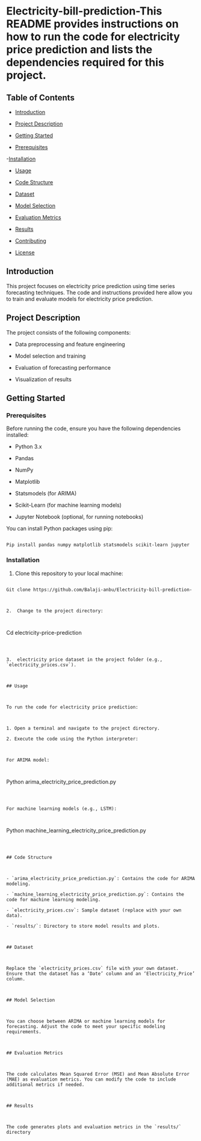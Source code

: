 # Electricity-bill-prediction-This README provides instructions on how to run the code for electricity price prediction and lists the dependencies required for this project.



## Table of Contents



- [Introduction](#introduction)

- [Project Description](#project-description)

- [Getting Started](#getting-started)

- [Prerequisites](#prerequisites)

-[Installation](#installation)

- [Usage](#usage)

- [Code Structure](#code-structure)

- [Dataset](#dataset)

- [Model Selection](#model-selection)

- [Evaluation Metrics](#evaluation-metrics)

- [Results](#results)

- [Contributing](#contributing)

- [License](#license)



## Introduction



This project focuses on electricity price prediction using time series forecasting techniques. The code and instructions provided here allow you to train and evaluate models for electricity price prediction.



## Project Description



The project consists of the following components:



- Data preprocessing and feature engineering

- Model selection and training

- Evaluation of forecasting performance

- Visualization of results



## Getting Started



### Prerequisites



Before running the code, ensure you have the following dependencies installed:



- Python 3.x

- Pandas

- NumPy

- Matplotlib

- Statsmodels (for ARIMA)

- Scikit-Learn (for machine learning models)

- Jupyter Notebook (optional, for running notebooks)



You can install Python packages using pip:



```

Pip install pandas numpy matplotlib statsmodels scikit-learn jupyter

```



### Installation



1.	Clone this repository to your local machine:



```

Git clone https://github.com/Balaji-anbu/Electricity-bill-prediction-



2.	Change to the project directory:



```

Cd electricity-price-prediction

```



3.	electricity price dataset in the project folder (e.g., `electricity_prices.csv`).



## Usage



To run the code for electricity price prediction:



1. Open a terminal and navigate to the project directory.

2. Execute the code using the Python interpreter:



For ARIMA model:



```

Python arima_electricity_price_prediction.py

```



For machine learning models (e.g., LSTM):



```

Python machine_learning_electricity_price_prediction.py

```



## Code Structure



- `arima_electricity_price_prediction.py`: Contains the code for ARIMA modeling.

- `machine_learning_electricity_price_prediction.py`: Contains the code for machine learning modeling.

- `electricity_prices.csv`: Sample dataset (replace with your own data).

- `results/`: Directory to store model results and plots.



## Dataset



Replace the `electricity_prices.csv` file with your own dataset. Ensure that the dataset has a ‘Date’ column and an ‘Electricity_Price’ column.



## Model Selection



You can choose between ARIMA or machine learning models for forecasting. Adjust the code to meet your specific modeling requirements.



## Evaluation Metrics



The code calculates Mean Squared Error (MSE) and Mean Absolute Error (MAE) as evaluation metrics. You can modify the code to include additional metrics if needed.



## Results



The code generates plots and evaluation metrics in the `results/` directory



